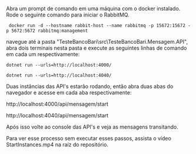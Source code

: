 Abra um prompt de comando em uma máquina com o docker instalado.
Rode o seguinte comando para iniciar o RabbitMQ.
```
 docker run -d --hostname rabbit-host --name rabbitmq -p 15672:15672 -p 5672:5672 rabbitmq:management
```

navegue até a pasta "TesteBancoBari\src\TesteBancoBari.Mensagem.API", abra dois terminais nesta pasta e execute as seguintes linhas de comando em cada um respectivamente:

```
dotnet run --urls=http://localhost:4000/
```

```
dotnet run --urls=http://localhost:4040/
```

Duas instâncias das API's estarão rodando, então abra duas abas do navegador e acesse em cada aba respectivamente:

http://localhost:4000/api/mensagem/start

http://localhost:4040/api/mensagem/start

Após isso volte ao console das API's e veja as mensagens transitando.

Para ver esse processo sem executar esses passos, assista o vídeo StartInstances.mp4 na raíz do repositório.
